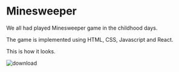 # Minesweeper

We all had played Minesweeper game in the childhood days. 

The game is implemented using HTML, CSS, Javascript and React. 

This is how it looks.

![download](https://user-images.githubusercontent.com/51265433/150896506-c89d374a-efeb-4caf-ac0a-d71bbeadda02.jpg)

